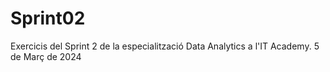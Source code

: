 # Sprint02
Exercicis del Sprint 2 de la especialització Data Analytics a l'IT Academy. 5 de Març de 2024
